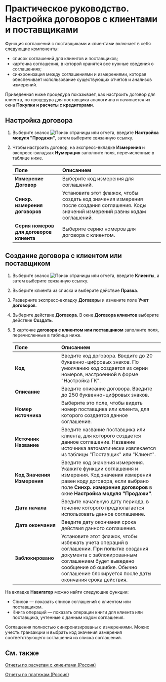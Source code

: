 # Практическое руководство. Настройка договоров с клиентами и поставщиками

Функция соглашений с поставщиками и клиентами включает в себя следующие компоненты:

- список соглашений для клиентов и поставщиков;
- карточка соглашения, в которой хранятся все нужные сведения о соглашениях;
- синхронизация между соглашениями и измерениями, которая обеспечивает использование существующих отчетов и анализов измерений. 

Приведенная ниже процедура показывает, как настроить договор для клиента, но процедура для поставщика аналогична и начинается из окна **Покупки и расчеты с кредиторами**.

 

## Настройка договора

1. Выберите значок ![Поиск страницы или отчета](https://github.com/DianaMalina/dynamics365smb-docs/blob/live/business-central/LocalFunctionality/Russia/1.png), введите **Настройка модуля "Продажи"**, затем выберите связанную ссылку.

2. Чтобы настроить договор, на экспресс-вкладке **Измерения** и экспресс-вкладках **Нумерация** заполните поля, перечисленные в таблице ниже.

   | Поле                                    | Описанием                                                    |
   | :-------------------------------------- | :----------------------------------------------------------- |
   | **Измерение Договор**                   | Выберите код измерения для соглашений.                       |
   | **Синхр. измерения договоров**          | Установите этот флажок, чтобы создать код значения измерения после создания соглашения. Коды значений измерений равны кодам соглашений. |
   | **Серия номеров для договоров клиента** | Выберите серию номеров для договора с клиентом.              |

 

## Создание договора с клиентом или поставщиком 

1. Выберите значок ![Поиск страницы или отчета](https://github.com/DianaMalina/dynamics365smb-docs/blob/live/business-central/LocalFunctionality/Russia/1.png), введите **Клиенты**, а затем выберите связанную ссылку.

2. Выберите клиента из списка и выберите действие **Правка**.

3. Разверните экспресс-вкладку **Договоры** и измените поле **Учет договоров**.

4. Выберите действие **Договора**. В окне **Договора клиентов** выберите действие **Создать**.

5. В карточке **договора с клиентом или поставщиком** заполните поля, перечисленные в таблице ниже.

   | Поле                       | Описанием                                                    |
   | :------------------------- | :----------------------------------------------------------- |
   | **Код**                    | Введите код договора. Введите до 20 буквенно-цифровых знаков. По умолчанию код создается из серии номеров, настроенной в форме "Настройка ГК". |
   | **Описание**               | Введите описание договора. Введите до 250 буквенно-цифровых знаков. |
   | **Номер источника**        | Выберите это поле, чтобы видеть номер поставщика или клиента, для которого создается данное соглашение. |
   | **Источник Название**      | Введите название поставщика или клиента, для которого создается данное соглашение. Название источника автоматически извлекается из таблицы "Поставщик" или "Клиент". |
   | **Код Значения Измерения** | Введите код значения измерения. Укажите функции соглашения и измерения. Код значения измерения равен коду договора, если выбрано поле **Синхр. измерения договоров** в окне **Настройка модуля "Продажи"**. |
   | **Дата начала**            | Введите начальную дату периода, в течение которого предполагается использовать данное соглашение. |
   | **Дата окончания**         | Введите дату окончания срока действия данного соглашения.    |
   | **Заблокировано**          | Установите этот флажок, чтобы избежать учета операций в соглашении. При попытке создания документа с заблокированным соглашением будет выведено сообщение об ошибке. Обычно соглашение блокируется после даты окончания срока действия. |

 

На вкладке **Навигатор** можно найти следующие функции: 

- Список — показать список соглашений с клиентом или поставщиком.
- Книга операций — показать операции книги для клиента или поставщика, учтенные с данным кодом соглашения. 

Соглашения полностью синхронизированы с измерениями. Можно учесть транзакции и выбрать код значения измерения соответствующего соглашения из списка соглашений.

 

## См. также

[Отчеты по расчетам с клиентами (Россия)](https://github.com/DianaMalina/dynamics365smb-docs/blob/live/business-central/LocalFunctionality/Russia/russian-receivables-reports.md)

[Отчеты по платежам (Россия)](https://github.com/DianaMalina/dynamics365smb-docs/blob/live/business-central/LocalFunctionality/Russia/russian-payables-reports.md)
